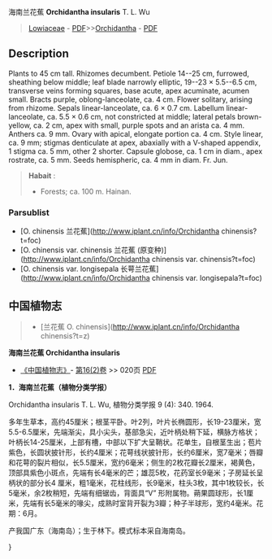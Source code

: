 海南兰花蕉 **Orchidantha insularis** T. L. Wu

> [Lowiaceae](http://www.iplant.cn/info/Lowiaceae?t=foc) - [PDF](http://www.iplant.cn/foc/pdf/Lowiaceae.pdf)>>[Orchidantha](http://www.iplant.cn/info/Orchidantha?t=foc) - [PDF](http://www.iplant.cn/foc/pdf/Orchidantha.pdf)

## Description

Plants to 45 cm tall. Rhizomes decumbent. Petiole 14--25 cm, furrowed, sheathing below middle; leaf blade narrowly elliptic, 19--23 × 5.5--6.5 cm, transverse veins forming squares, base acute, apex acuminate, acumen small. Bracts purple, oblong-lanceolate, ca. 4 cm. Flower solitary, arising from rhizome. Sepals linear-lanceolate, ca. 6 × 0.7 cm. Labellum linear-lanceolate, ca. 5.5 × 0.6 cm, not constricted at middle; lateral petals brown-yellow, ca. 2 cm, apex with small, purple spots and an arista ca. 4 mm. Anthers ca. 9 mm. Ovary with apical, elongate portion ca. 4 cm. Style linear, ca. 9 mm; stigmas denticulate at apex, abaxially with a V-shaped appendix, 1 stigma ca. 5 mm, other 2 shorter. Capsule globose, ca. 1 cm in diam., apex rostrate, ca. 5 mm. Seeds hemispheric, ca. 4 mm in diam. Fr. Jun.


> **Habait** : 
>* Forests; ca. 100 m. Hainan.



### Parsublist

* [O.  chinensis  兰花蕉](http://www.iplant.cn/info/Orchidantha chinensis?t=foc)
* [O.  chinensis var. chinensis  兰花蕉 (原变种)](http://www.iplant.cn/info/Orchidantha chinensis var. chinensis?t=foc)
* [O.  chinensis var. longisepala  长萼兰花蕉](http://www.iplant.cn/info/Orchidantha chinensis var. longisepala?t=foc)

## 中国植物志

> * [兰花蕉  O.  chinensis](http://www.iplant.cn/info/Orchidantha chinensis?t=z)


**海南兰花蕉 Orchidantha insularis**

* [《中国植物志》](http://www.iplant.cn/frps)- [第16(2)卷](http://www.iplant.cn/frps/vol/16(2)) >> 020页 [PDF](http://www.iplant.cn/frps/pdf/16(2)/020.pdf)


**1．海南兰花蕉（植物分类学报）**

Orchidantha insularis T. L. Wu, 植物分类学报 9 (4): 340. 1964.

多年生草本，高约45厘米；根茎平卧。叶2列，叶片长椭圆形，长19-23厘米，宽5.5-6.5厘米，先端渐尖，具小尖头，基部急尖，近叶柄处稍下延，横脉方格状；叶柄长14-25厘米，上部有槽，中部以下扩大呈鞘状。花单生，自根茎生出；苞片紫色，长圆状披针形，长约4厘米；花萼线状披针形，长约6厘米，宽7毫米；唇瓣和花萼的裂片相似，长5.5厘米，宽约6毫米；侧生的2枚花瓣长2厘米，褐黄色，顶部具紫色小斑点，先端有长4毫米的芒；雄蕊5枚，花药室长9毫米；子房延长呈柄状的部分长4 厘米，粗1毫米，花柱线形，长9毫米，柱头3枚，其中1枚较长，长5毫米，余2枚稍短，先端有细锯齿，背面具“V” 形附属物。蒴果圆球形，长1厘米，先端有长5毫米的喙尖，成熟时室背开裂为3瓣；种子半球形，宽约4毫米。花期：6月。

产我国广东（海南岛）；生于林下。模式标本采自海南岛。



}